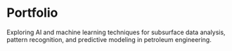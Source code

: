 # Portfolio
Exploring AI and machine learning techniques for subsurface data analysis, pattern recognition, and predictive modeling in petroleum engineering.

